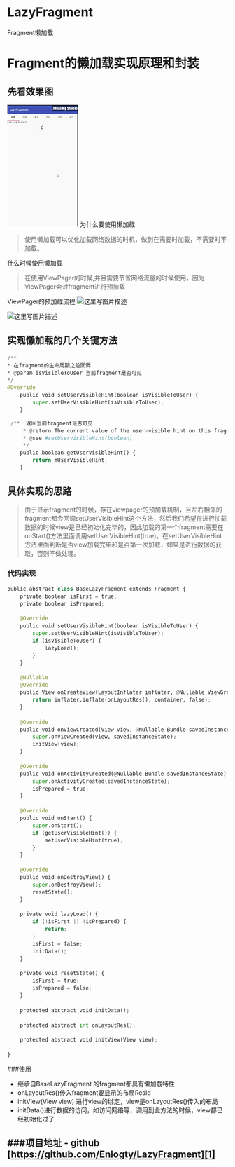 # LazyFragment
Fragment懒加载
# Fragment的懒加载实现原理和封装

## 先看效果图
 ![image5](https://github.com/Enlogty/LazyFragment/raw/master/img/gif.gif)
为什么要使用懒加载
> 使用懒加载可以优化加载网络数据的时机，做到在需要时加载，不需要时不加载。 

什么时候使用懒加载
> 在使用ViewPager的时候,并且需要节省网络流量的时候使用，因为ViewPager会对fragment进行预加载

ViewPager的预加载流程
![这里写图片描述](https://img-blog.csdn.net/20180808183103909?watermark/2/text/aHR0cHM6Ly9ibG9nLmNzZG4ubmV0L2Nya2t5/font/5a6L5L2T/fontsize/400/fill/I0JBQkFCMA==/dissolve/70)

![这里写图片描述](https://img-blog.csdn.net/20180808183118647?watermark/2/text/aHR0cHM6Ly9ibG9nLmNzZG4ubmV0L2Nya2t5/font/5a6L5L2T/fontsize/400/fill/I0JBQkFCMA==/dissolve/70)


## 实现懒加载的几个关键方法

``` python
/**
* 在fragment的生命周期之前回调
* @param isVisibleToUser 当前fragment是否可见
*/
@Override
    public void setUserVisibleHint(boolean isVisibleToUser) {
        super.setUserVisibleHint(isVisibleToUser);    
    }
```
``` python
 /**  返回当前fragment是否可见
     * @return The current value of the user-visible hint on this fragment.
     * @see #setUserVisibleHint(boolean)
     */
    public boolean getUserVisibleHint() {
        return mUserVisibleHint;
    }
```
## 具体实现的思路

>由于显示fragment的时候，存在viewpager的预加载机制，且左右相邻的fragment都会回调setUserVisibleHint这个方法，然后我们希望在进行加载数据的时候view是已经初始化完毕的，因此加载的第一个fragment需要在onStart()方法里面调用setUserVisibleHint(true)。在setUserVisibleHint方法里面判断是否view加载完毕和是否第一次加载，如果是进行数据的获取，否则不做处理。


### 代码实现

``` python
public abstract class BaseLazyFragment extends Fragment {
    private boolean isFirst = true;
    private boolean isPrepared;

    @Override
    public void setUserVisibleHint(boolean isVisibleToUser) {
        super.setUserVisibleHint(isVisibleToUser);
        if (isVisibleToUser) {
            lazyLoad();
        }
    }

    @Nullable
    @Override
    public View onCreateView(LayoutInflater inflater, @Nullable ViewGroup container, @Nullable Bundle savedInstanceState) {
        return inflater.inflate(onLayoutRes(), container, false);
    }

    @Override
    public void onViewCreated(View view, @Nullable Bundle savedInstanceState) {
        super.onViewCreated(view, savedInstanceState);
        initView(view);
    }

    @Override
    public void onActivityCreated(@Nullable Bundle savedInstanceState) {
        super.onActivityCreated(savedInstanceState);
        isPrepared = true;
    }

    @Override
    public void onStart() {
        super.onStart();
        if (getUserVisibleHint()) {
            setUserVisibleHint(true);
        }
    }

    @Override
    public void onDestroyView() {
        super.onDestroyView();
        resetState();
    }

    private void lazyLoad() {
        if (!isFirst || !isPrepared) {
            return;
        }
        isFirst = false;
        initData();
    }

    private void resetState() {
        isFirst = true;
        isPrepared = false;
    }

    protected abstract void initData();

    protected abstract int onLayoutRes();

    protected abstract void initView(View view);
    
}
```


###使用
- 继承自BaseLazyFragment 的fragment都具有懒加载特性
- onLayoutRes()传入fragment要显示的布局ResId
- initView(View view) 进行view的绑定，view是onLayoutRes()传入的布局
- initData()进行数据的访问，如访问网络等，调用到此方法的时候，view都已经初始化过了

###项目地址
	- github [https://github.com/Enlogty/LazyFragment][1]
---------

[1]: https://github.com/Enlogty/LazyFragment
